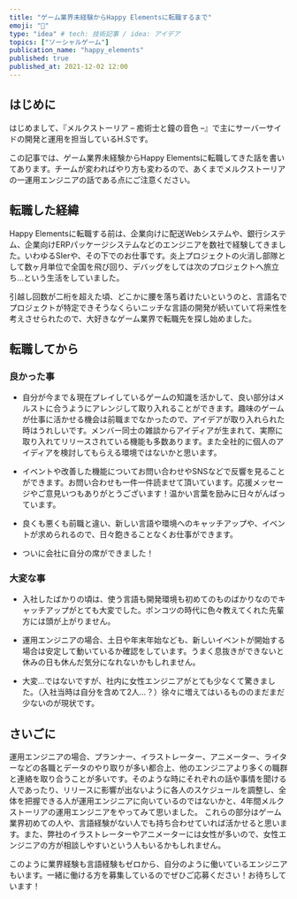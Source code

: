```yaml
---
title: "ゲーム業界未経験からHappy Elementsに転職するまで"
emoji: "🔔"
type: "idea" # tech: 技術記事 / idea: アイデア
topics: ["ソーシャルゲーム"]
publication_name: "happy_elements"
published: true
published_at: 2021-12-02 12:00
---
```


## はじめに
はじめまして、『メルクストーリア – 癒術士と鐘の音色 –』で主にサーバーサイドの開発と運用を担当しているH.Sです。

この記事では、ゲーム業界未経験からHappy Elementsに転職してきた話を書いてあります。チームが変わればやり方も変わるので、あくまでメルクストーリアの一運用エンジニアの話である点にご注意ください。

## 転職した経緯
Happy Elementsに転職する前は、企業向けに配送Webシステムや、銀行システム、企業向けERPパッケージシステムなどのエンジニアを数社で経験してきました。いわゆるSIerや、その下でのお仕事です。炎上プロジェクトの火消し部隊として数ヶ月単位で全国を飛び回り、デバッグをしては次のプロジェクトへ旅立ち…という生活をしていました。

引越し回数が二桁を超えた頃、どこかに腰を落ち着けたいというのと、言語名でプロジェクトが特定できそうなくらいニッチな言語の開発が続いていて将来性を考えさせられたので、大好きなゲーム業界で転職先を探し始めました。

## 転職してから
### 良かった事
* 自分が今まで＆現在プレイしているゲームの知識を活かして、良い部分はメルストに合うようにアレンジして取り入れることができます。趣味のゲームが仕事に活かせる機会は前職までなかったので、アイデアが取り入れられた時はうれしいです。メンバー同士の雑談からアイディアが生まれて、実際に取り入れてリリースされている機能も多数あります。また全社的に個人のアイディアを検討してもらえる環境ではないかと思います。

* イベントや改善した機能についてお問い合わせやSNSなどで反響を見ることができます。お問い合わせも一件一件読ませて頂いています。応援メッセージやご意見いつもありがとうございます！温かい言葉を励みに日々がんばっています。

* 良くも悪くも前職と違い、新しい言語や環境へのキャッチアップや、イベントが求められるので、日々飽きることなくお仕事ができます。

* ついに会社に自分の席ができました！

### 大変な事
* 入社したばかりの頃は、使う言語も開発環境も初めてのものばかりなのでキャッチアップがとても大変でした。ポンコツの時代に色々教えてくれた先輩方には頭が上がりません。

* 運用エンジニアの場合、土日や年末年始なども、新しいイベントが開始する場合は安定して動いているか確認をしています。うまく息抜きができないと休みの日も休んだ気分になれないかもしれません。

* 大変…ではないですが、社内に女性エンジニアがとても少なくて驚きました。（入社当時は自分を含めて2人…？）徐々に増えてはいるもののまだまだ少ないのが現状です。

## さいごに
運用エンジニアの場合、プランナー、イラストレーター、アニメーター、ライターなどの各職とデータのやり取りが多い都合上、他のエンジニアより多くの職群と連絡を取り合うことが多いです。そのような時にそれぞれの話や事情を聞ける人であったり、リリースに影響が出ないように各人のスケジュールを調整し、全体を把握できる人が運用エンジニアに向いているのではないかと、4年間メルクストーリアの運用エンジニアをやってみて思いました。
これらの部分はゲーム業界初めての人や、言語経験がない人でも持ち合わせていれば活かせると思います。また、弊社のイラストレーターやアニメーターには女性が多いので、女性エンジニアの方が相談しやすいという人もいるかもしれません。

このように業界経験も言語経験もゼロから、自分のように働いているエンジニアもいます。一緒に働ける方を募集しているのでぜひご応募ください！お待ちしています！
